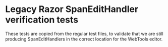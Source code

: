﻿# Legacy Razor SpanEditHandler verification tests

These tests are copied from the regular test files, to validate that we are still producing SpanEditHandlers in the correct
location for the WebTools editor.
